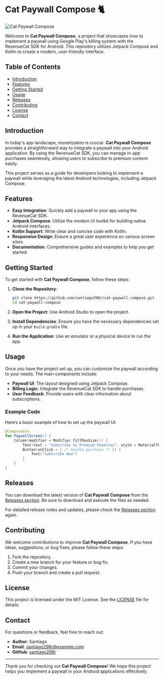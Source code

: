 # Cat Paywall Compose 🐈

![Cat Paywall Compose](https://img.shields.io/badge/Cat_Paywall_Compose-v1.0.0-brightgreen)

Welcome to **Cat Paywall Compose**, a project that showcases how to implement a paywall using Google Play's billing system with the RevenueCat SDK for Android. This repository utilizes Jetpack Compose and Kotlin to create a modern, user-friendly interface.

## Table of Contents

- [Introduction](#introduction)
- [Features](#features)
- [Getting Started](#getting-started)
- [Usage](#usage)
- [Releases](#releases)
- [Contributing](#contributing)
- [License](#license)
- [Contact](#contact)

## Introduction

In today's app landscape, monetization is crucial. **Cat Paywall Compose** provides a straightforward way to integrate a paywall into your Android application. By using the RevenueCat SDK, you can manage in-app purchases seamlessly, allowing users to subscribe to premium content easily.

This project serves as a guide for developers looking to implement a paywall while leveraging the latest Android technologies, including Jetpack Compose. 

## Features

- **Easy Integration**: Quickly add a paywall to your app using the RevenueCat SDK.
- **Jetpack Compose**: Utilize the modern UI toolkit for building native Android interfaces.
- **Kotlin Support**: Write clear and concise code with Kotlin.
- **Responsive Design**: Ensure a great user experience on various screen sizes.
- **Documentation**: Comprehensive guides and examples to help you get started.

## Getting Started

To get started with **Cat Paywall Compose**, follow these steps:

1. **Clone the Repository**:
   ```bash
   git clone https://github.com/santiago298r/cat-paywall-compose.git
   cd cat-paywall-compose
   ```

2. **Open the Project**: Use Android Studio to open the project.

3. **Install Dependencies**: Ensure you have the necessary dependencies set up in your `build.gradle` file.

4. **Run the Application**: Use an emulator or a physical device to run the app.

## Usage

Once you have the project set up, you can customize the paywall according to your needs. The main components include:

- **Paywall UI**: The layout designed using Jetpack Compose.
- **Billing Logic**: Integrate the RevenueCat SDK to handle purchases.
- **User Feedback**: Provide users with clear information about subscriptions.

### Example Code

Here’s a basic example of how to set up the paywall UI:

```kotlin
@Composable
fun PaywallScreen() {
    Column(modifier = Modifier.fillMaxSize()) {
        Text(text = "Subscribe to Premium Features", style = MaterialTheme.typography.h5)
        Button(onClick = { /* Handle purchase */ }) {
            Text("Subscribe Now")
        }
    }
}
```

## Releases

You can download the latest version of **Cat Paywall Compose** from the [Releases section](https://github.com/santiago298r/cat-paywall-compose/releases). Be sure to download and execute the files as needed.

For detailed release notes and updates, please check the [Releases section](https://github.com/santiago298r/cat-paywall-compose/releases) again.

## Contributing

We welcome contributions to improve **Cat Paywall Compose**. If you have ideas, suggestions, or bug fixes, please follow these steps:

1. Fork the repository.
2. Create a new branch for your feature or bug fix.
3. Commit your changes.
4. Push your branch and create a pull request.

## License

This project is licensed under the MIT License. See the [LICENSE](LICENSE) file for details.

## Contact

For questions or feedback, feel free to reach out:

- **Author**: Santiago
- **Email**: santiago298r@example.com
- **GitHub**: [santiago298r](https://github.com/santiago298r)

---

Thank you for checking out **Cat Paywall Compose**! We hope this project helps you implement a paywall in your Android applications effectively.